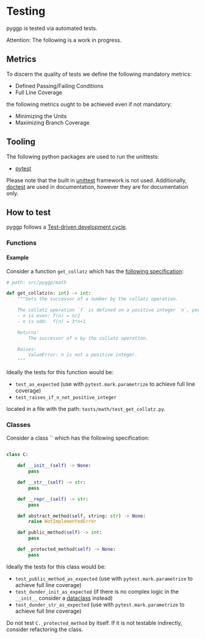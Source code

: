 # Testing

pyggp is tested via automated tests.

Attention: The following is a work in progress.

## Metrics

To discern the quality of tests we define the following mandatory metrics:

- Defined Passing/Failing Conditions
- Full Line Coverage

the following metrics ought to be achieved even if not mandatory:

- Minimizing the Units
- Maximizing Branch Coverage

## Tooling

The following python packages are used to run the unittests:

- [pytest](https://docs.pytest.org)

Please note that the built in [unittest](https://docs.python.org/3/library/unittest.html) framework is not used.
Additionally, [doctest](https://docs.python.org/3/library/doctest.html) are used in documentation, however they are for
documentation only.

## How to test

pyggp follows a [Test-driven development cycle](https://en.wikipedia.org/wiki/Test-driven_development).

### Functions

#### Example

Consider a function `get_collatz` which has the
[following specification](https://en.wikipedia.org/wiki/Collatz_conjecture):

```python
# path: src/pyggp/math

def get_collatz(n: int) -> int:
    """Gets the successor of a number by the collatz operation.

    The collatz operation `f` is defined on a positive integer `n`, permitting two cases:
    - n is even: f(n) = n/2
    - n is odd:  f(n) = 3*n+1

    Returns:
        The successor of n by the collatz operation.

    Raises:
        ValueError: n is not a positive integer.
    """
```

Ideally the tests for this function would be:

- `test_as_expected` (use with `pytest.mark.parametrize` to achieve full line coverage)
- `test_raises_if_n_not_positive_integer`

located in a file with the path: `tests/math/test_get_collatz.py`.

### Classes

Consider a class `` which has the following specification:

```python

class C:

    def __init__(self) -> None:
        pass

    def __str__(self) -> str:
        pass

    def __repr__(self) -> str:
        pass

    def abstract_method(self, string: str) -> None:
        raise NotImplementedError

    def public_method(self) -> int:
        pass

    def _protected_method(self) -> None:
        pass

```

Ideally the tests for this class would be:

- `test_public_method_as_expected` (use with `pytest.mark.parametrize` to achieve full line coverage)
- `test_dunder_init_as_expected` (if there is no complex logic in the `__init__` consider
  a [dataclass](https://docs.python.org/3/library/dataclasses.html) instead)
- `test_dunder_str_as_expected` (use with `pytest.mark.parametrize` to achieve full line coverage)

Do not test `C._protected_method` by itself. If it is not testable indirectly, consider refactoring the class.
